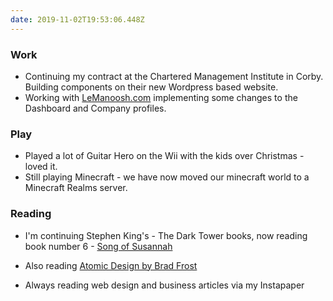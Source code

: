 ```yaml
---
date: 2019-11-02T19:53:06.448Z
---
```


### Work
- Continuing my contract at the Chartered Management Institute in Corby. Building components on their new Wordpress based website.
- Working with [LeManoosh.com](https://www.lemanoosh.com "LeManoosh.com") implementing some changes to the Dashboard and Company profiles.

### Play
- Played a lot of Guitar Hero on the Wii with the kids over Christmas - loved it.
- Still playing Minecraft - we have now moved our minecraft world to a Minecraft Realms server.

### Reading
- I'm continuing Stephen King's - The Dark Tower books, now reading book number 6 - [Song of Susannah](https://www.goodreads.com/book/show/893966.Song_of_Susannah "Song of Susannah")

- Also reading [Atomic Design by Brad Frost](https://www.goodreads.com/book/show/35496817-atomic-design "Atomic Design by Brad Frost")

- Always reading web design and business articles via my Instapaper

